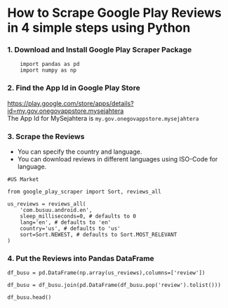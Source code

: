 # How to Scrape Google Play Reviews in 4 simple steps using Python

### 1. Download and Install Google Play Scraper Package <br>
```from google_play_scraper import app
    import pandas as pd
    import numpy as np
```

### 2. Find the App Id in Google Play Store
https://play.google.com/store/apps/details?id=my.gov.onegovappstore.mysejahtera
<br> The App Id for MySejahtera is `my.gov.onegovappstore.mysejahtera`

### 3. Scrape the Reviews <br>
- You can specify the country and language. <br>
- You can download reviews in different languages using ISO-Code for language. <br>

```
#US Market

from google_play_scraper import Sort, reviews_all

us_reviews = reviews_all(
    'com.busuu.android.en',
    sleep_milliseconds=0, # defaults to 0
    lang='en', # defaults to 'en'
    country='us', # defaults to 'us'
    sort=Sort.NEWEST, # defaults to Sort.MOST_RELEVANT
)
```

### 4. Put the Reviews into Pandas DataFrame
```
df_busu = pd.DataFrame(np.array(us_reviews),columns=['review'])

df_busu = df_busu.join(pd.DataFrame(df_busu.pop('review').tolist()))

df_busu.head()
```
